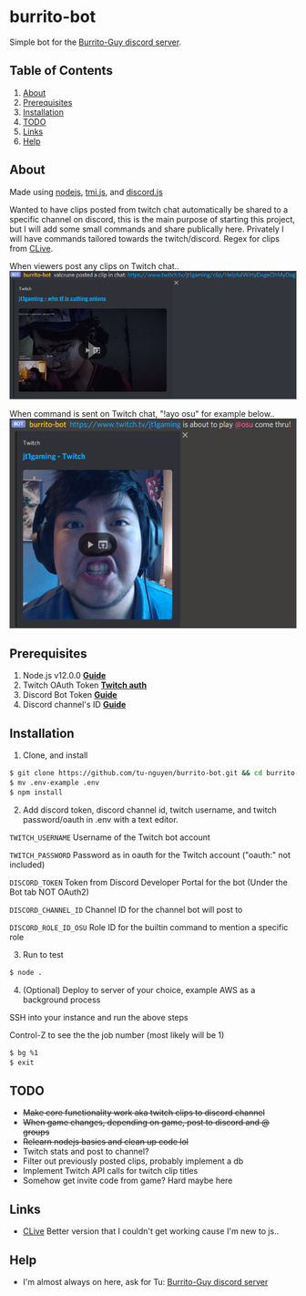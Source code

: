 # burrito-bot
Simple bot for the [Burrito-Guy discord server](https://discord.gg/zWHqYfEnwh).

## Table of Contents

1. [About](#about)
2. [Prerequisites](#prerequisites)
3. [Installation](#installation)
4. [TODO](#todo)
5. [Links](#links)
6. [Help](#help)

## About
Made using [nodejs](https://nodejs.org/en/), [tmi.js](https://github.com/tmijs), and [discord.js](https://github.com/discordjs/discord.js/)

Wanted to have clips posted from twitch chat automatically be shared to a specific channel on discord, this is the main purpose of starting this project, but I will add some small commands and share publically here. Privately I will have commands tailored towards the twitch/discord. Regex for clips from [CLive](https://github.com/mangosango/clive).


When viewers post any clips on Twitch chat..
<img src="https://raw.githubusercontent.com/tu-nguyen/burrito-bot/main/screenshots/example1.PNG" title="Clip Example" />

When command is sent on Twitch chat, "!ayo osu" for example below..
<img src="https://raw.githubusercontent.com/tu-nguyen/burrito-bot/main/screenshots/example2.PNG" title="Game Example" />

## Prerequisites

1. Node.js v12.0.0 **[Guide](https://nodejs.org/en/download/)**
2. Twitch OAuth Token **[Twitch auth](https://twitchapps.com/tmi/)**
3. Discord Bot Token **[Guide](https://discordjs.guide/preparations/setting-up-a-bot-application.html#creating-your-bot)**
4. Discord channel's ID **[Guide](https://support.discord.com/hc/en-us/articles/206346498-Where-can-I-find-my-User-Server-Message-ID-)**

## Installation

1. Clone, and install
```bash
$ git clone https://github.com/tu-nguyen/burrito-bot.git && cd burrito-bot
$ mv .env-example .env
$ npm install
```

2. Add discord token, discord channel id, twitch username, and twitch password/oauth in .env with a text editor.

`TWITCH_USERNAME` Username of the Twitch bot account

`TWITCH_PASSWORD` Password as in oauth for the Twitch account ("oauth:" not included)

`DISCORD_TOKEN` Token from Discord Developer Portal for the bot (Under the Bot tab NOT OAuth2)

`DISCORD_CHANNEL_ID` Channel ID for the channel bot will post to

`DISCORD_ROLE_ID_OSU` Role ID for the builtin command to mention a specific role

3. Run to test
```bash
$ node .
```

4. (Optional) Deploy to server of your choice, example AWS as a background process

SSH into your instance and run the above steps

Control-Z to see the the job number (most likely will be 1)

```bash
$ bg %1
$ exit
```

## TODO
- ~~Make core functionality work aka twitch clips to discord channel~~
- ~~When game changes, depending on game, post to discord and @ groups~~
- ~~Relearn nodejs basics and clean up code lol~~
- Twitch stats and post to channel?
- Filter out previously posted clips, probably implement a db
- Implement Twitch API calls for twitch clip titles
- Somehow get invite code from game? Hard maybe here

## Links

- [CLive](https://github.com/mangosango/clive) Better version that I couldn't get working cause I'm new to js.. 

## Help

- I'm almost always on here, ask for Tu: [Burrito-Guy discord server](https://discord.gg/zWHqYfEnwh)